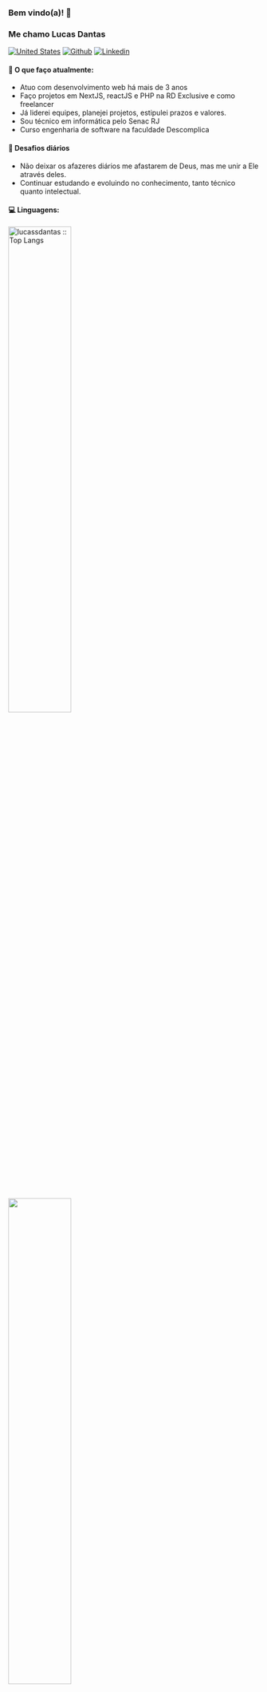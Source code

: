 ### Bem vindo(a)! 👋 
### Me chamo Lucas Dantas

[![United States](https://raw.githubusercontent.com/stevenrskelton/flag-icon/master/png/16/country-4x3/us.png "United States")](https://github.com/lucassdantas/lucassdantas/blob/main/readme.en.md)
[![Github](https://img.shields.io/badge/-Github-000?style=flat&logo=Github&logoColor=white)](https://github.com/lucassdantas)
[![Linkedin](https://img.shields.io/badge/-LinkedIn-blue?style=flat&logo=Linkedin&logoColor=white)](https://linkedin.com/in/lucas-de-sousa-dantas/)

#### 🌱 O que faço atualmente: 
- Atuo com desenvolvimento web há mais de 3 anos
- Faço projetos em NextJS, reactJS e PHP na RD Exclusive e como freelancer
- Já liderei equipes, planejei projetos, estipulei prazos e valores.
- Sou técnico em informática pelo Senac RJ
- Curso engenharia de software na faculdade Descomplica

#### :muscle: Desafios diários
- Não deixar os afazeres diários me afastarem de Deus, mas me unir a Ele através deles.
- Continuar estudando e evoluindo no conhecimento, tanto técnico quanto intelectual.

#### :computer: Linguagens:
<img width="50%"  src="https://github-readme-stats.vercel.app/api/top-langs/?username=lucassdantas&langs_count=10&theme=tokyonight&layout=compact" alt="lucassdantas :: Top Langs" />
<img width="50%"  src="https://github-readme-stats.vercel.app/api?username=lucassdantas&show_icons=true&hide_border=true" />
